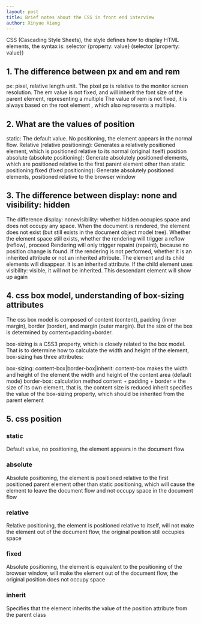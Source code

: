 ```yaml
--- 
layout: post
title: Brief notes about the CSS in front end interview
author: Xinyue Xiang
---
```


CSS (Cascading Style Sheets), the style defines how to display HTML elements, the syntax is: selector {property: value} (selector {property: value})

## 1. The difference between px and em and rem

px: pixel, relative length unit. The pixel px is relative to the monitor screen resolution. The em value is not fixed, and will inherit the font size of the parent element, representing a multiple
The value of rem is not fixed, it is always based on the root element <html>, which also represents a multiple.
  
## 2. What are the values of position

static: The default value. No positioning, the element appears in the normal flow. Relative (relative positioning): Generates a relatively positioned element, which is positioned relative to its normal (original itself) position
absolute (absolute positioning): Generate absolutely positioned elements, which are positioned relative to the first parent element other than static positioning
fixed (fixed positioning): Generate absolutely positioned elements, positioned relative to the browser window

## 3. The difference between display: none and visibility: hidden

The difference display: nonevisibility: whether hidden occupies space and does not occupy any space. When the document is rendered, the element does not exist (but still exists in the document object model tree). Whether the element space still exists, whether the rendering will trigger a reflow (reflow), proceed Rendering will only trigger repaint (repaint), because no position change is found. If the rendering is not performed, whether it is an inherited attribute or not an inherited attribute. The element and its child elements will disappear. It is an inherited attribute. If the child element uses visibility: visible, it will not be inherited. This descendant element will show up again

## 4. css box model, understanding of box-sizing attributes

The css box model is composed of content (content), padding (inner margin), border (border), and margin (outer margin). But the size of the box is determined by content+padding+border.

box-sizing is a CSS3 property, which is closely related to the box model. That is to determine how to calculate the width and height of the element, box-sizing has three attributes:

box-sizing: content-box|border-box|inherit:
content-box makes the width and height of the element the width and height of the content area (default mode)
border-box: calculation method content + padding + border = the size of its own element, that is, the content size is reduced
inherit specifies the value of the box-sizing property, which should be inherited from the parent element

## 5. css position

### static

Default value, no positioning, the element appears in the document flow

### absolute

Absolute positioning, the element is positioned relative to the first positioned parent element other than static positioning, which will cause the element to leave the document flow and not occupy space in the document flow

### relative

Relative positioning, the element is positioned relative to itself, will not make the element out of the document flow, the original position still occupies space

### fixed

Absolute positioning, the element is equivalent to the positioning of the browser window, will make the element out of the document flow, the original position does not occupy space

### inherit

Specifies that the element inherits the value of the position attribute from the parent class

